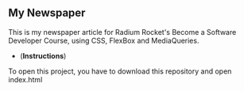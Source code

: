 ## My Newspaper

This is my newspaper article for Radium Rocket's Become a Software Developer Course, using CSS, FlexBox and MediaQueries.

- (**Instructions**)

To open this project, you have to download this repository and open index.html
